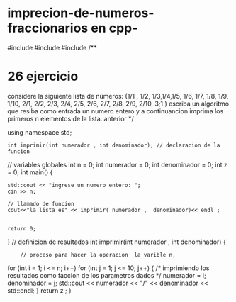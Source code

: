 # imprecion-de-numeros-fraccionarios en cpp-

#include <iostream>
#include <cmath>
#include<cstdlib>
/**
# 26 ejercicio
 considere la siguiente lista de números: (1/1 , 1/2, 1/3,1/4,1/5, 1/6, 1/7, 1/8, 1/9, 1/10,
   2/1, 2/2, 2/3, 2/4, 2/5, 2/6, 2/7, 2/8, 2/9, 2/10,
   3;1 )
   escriba un algoritmo que resiba como entrada un numero entero y a continuancion imprima
    los primeros n elementos de la lista. anterior */

using namespace std;

    int imprimir(int numerador , int denominador); // declaracion de la funcion

// variables globales
int n = 0;
int numerador = 0;
int denominador = 0;
int z = 0;
int main()
{

    std::cout << "ingrese un numero entero: ";
    cin >> n;

    // llamado de funcion
    cout<<"la lista es" << imprimir( numerador ,  denominador)<< endl ;


    return 0;
}
// definicion de resultados
    int imprimir(int numerador , int denominador)
    {

        // proceso para hacer la operacion  la varible n,
for (int   i = 1; i <= n; i++)
     for (int  j = 1; j <= 10; j++)
     {
         /* imprimiendo los resultados como faccion
             de los parametros dados */
         numerador = i;
         denominador = j;
         std::cout << numerador << "/" << denominador << std::endl;
     }
      return z  ;
    }


